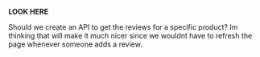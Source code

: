 **LOOK HERE**

Should we create an API to get the reviews for a specific product? Im thinking that will make it much nicer since we wouldnt have to refresh the page whenever someone adds a review.
